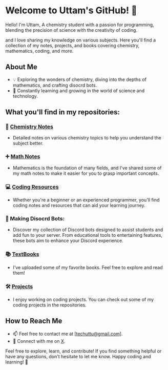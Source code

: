 # Welcome to Uttam's GitHub! 👋

Hello! I'm Uttam, A chemistry student with a passion for programming, blending the precision of science with the creativity of coding.

and I love sharing my knowledge on various subjects. Here you'll find a collection of my notes, projects, and books covering chemistry, mathematics, coding, and more.

## About Me

- 💡 Exploring the wonders of chemistry, diving into the depths of mathematics, and crafting disocrd bots.
- 🌱 Constantly learning and growing in the world of science and technology.


## What you'll find in my repositories:

### 🧪 [Chemistry Notes](https://github.com/itsmeuttu/chemistry-notes/blob/main/README.md)
- Detailed notes on various chemistry topics to help you understand the subject better.

### ➕ [Math Notes](https://github.com/itsmeuttu/mathematics-notes)
- Mathematics is the foundation of many fields, and I've shared some of my math notes to make it easier for you to grasp important concepts.

### 💻 [Coding Resources](https://github.com/itsmeuttu/coding-notes#programming-notes)
- Whether you're a beginner or an experienced programmer, you'll find coding notes and resources that can aid your learning journey.

### 📝 Making Disocrd Bots:
- Discover my collection of Discord bots designed to assist students and add fun to your server. From educational tools to entertaining features, these bots aim to enhance your Discord experience.

### 📚 [TextBooks](https://github.com/itsmeuttu/textbooks)
- I've uploaded some of my favorite books. Feel free to explore and read them!

### 🛠️ [Projects](https://github.com/itsmeuttu/Projects)
- I enjoy working on  coding projects. You can check out some of my coding projects in the repositories.

## How to Reach Me

- 📫 Feel free to contact me at [techuttu@gmail.com].
- 💬 Connect with me on [X](https://twitter.com/itsmeuttu).



Feel free to explore, learn, and contribute! If you find something helpful or have any questions, don't hesitate to let me know. Happy coding and learning! 🌟
